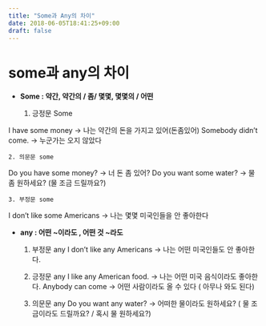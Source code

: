 ```yaml
---
title: "Some과 Any의 차이"
date: 2018-06-05T18:41:25+09:00
draft: false
---
```


# some과 any의 차이 

* __Some : 약간, 약간의 / 좀/ 몇몇, 몇몇의 / 어떤__

    1. 긍정문 Some 

I have some money → 나는 약간의 돈을 가지고 있어(돈좀있어)
Somebody didn’t come. → 누군가는 오지 않았다

    2. 의문문 some

Do you have some money? → 너 돈 좀 있어? 
Do you want some water? → 물 좀 원하세요? (물 조금 드릴까요?)

    3. 부정문 some 

I don’t like some Americans → 나는 몇몇 미국인들을 안 좋아한다


* __any : 어떤 ~이라도 , 어떤 것 ~라도__

    1. 부정문 any
I don’t like any Americans → 나는 어떤 미국인들도 안 좋아한다.

    2. 긍정문 any
I like any American food. → 나는 어떤 미국 음식이라도 좋아한다.
Anybody can come → 어떤 사람이라도 올 수 있다 ( 아무나 와도 된다) 

    3. 의문문 any
Do you want any water? → 어떠한 물이라도 원하세요? ( 물 조금이라도 드릴까요? / 혹시 물 원하세요?)
